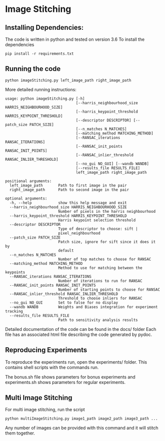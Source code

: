 # Image Stitching 

## Installing Dependencies:

The code is written in python and tested on version 3.6
To install the dependencies
```
pip install -r requirements.txt

```

## Running the code
```
python imageStitching.py left_image_path right_image_path
```

More detailed running instructions:
```
usage: python imageStitching.py [-h]
                                [--harris_neighbourhood_size HARRIS_NEIGHBOURHOOD_SIZE]
                                [--harris_keypoint_threshold HARRIS_KEYPOINT_THRESHOLD]
                                [--descriptor DESCRIPTOR] [--patch_size PATCH_SIZE]
                                [--n_matches N_MATCHES]
                                [--matching_method MATCHING_METHOD]
                                [--RANSAC_iterations RANSAC_ITERATIONS]
                                [--RANSAC_init_points RANSAC_INIT_POINTS]
                                [--RANSAC_inlier_threshold RANSAC_INLIER_THRESHOLD]
                                [--no_gui NO_GUI] [--wandb WANDB]
                                [--results_file RESULTS_FILE]
                                left_image_path right_image_path

positional arguments:
  left_image_path       Path to first image in the pair
  right_image_path      Path to second image in the pair

optional arguments:
  -h, --help            show this help message and exit
  --harris_neighbourhood_size HARRIS_NEIGHBOURHOOD_SIZE
                        Number of pixels in the harris neighbourhood
  --harris_keypoint_threshold HARRIS_KEYPOINT_THRESHOLD
                        Harris keypoint selection threshold
  --descriptor DESCRIPTOR
                        Type of descriptor to choose: sift |
                        pixel_neighbourhood
  --patch_size PATCH_SIZE
                        Patch size, ignore for sift since it does it by
                        default
  --n_matches N_MATCHES
                        Number of top matches to choose for RANSAC
  --matching_method MATCHING_METHOD
                        Method to use for matching between the keypoints
  --RANSAC_iterations RANSAC_ITERATIONS
                        Number of iterations to run for RANSAC
  --RANSAC_init_points RANSAC_INIT_POINTS
                        Number of starting points to choose for RANSAC
  --RANSAC_inlier_threshold RANSAC_INLIER_THRESHOLD
                        Threshold to choose inliers for RANSAC
  --no_gui NO_GUI       Set to false for no display
  --wandb WANDB         Weights and Biases integration for experiment tracking
  --results_file RESULTS_FILE
                        Path to sensitivity analysis results
```

Detailed documentation of the code can be found in the docs/ folder
Each file has an associated html file describing the code generated by pydoc.


## Reproducing Experiments

To reproduce the experiments run, open the experiments/ folder. This contains shell scripts with the commands run.

The bonus.sh file shows parameters for bonus experiments and experiments.sh shows parameters for regular experiments. 


## Multi Image Stitching

For multi image stitching, run the script
```
python multiImageStitching.py image1_path image2_path image3_path ...
```

Any number of images can be provided with this command and it will stitch them together. 
